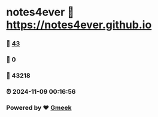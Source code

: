# notes4ever :link: https://notes4ever.github.io 
### :page_facing_up: [43](https://notes4ever.github.io/tag.html) 
### :speech_balloon: 0 
### :hibiscus: 43218 
### :alarm_clock: 2024-11-09 00:16:56 
### Powered by :heart: [Gmeek](https://github.com/Meekdai/Gmeek)
